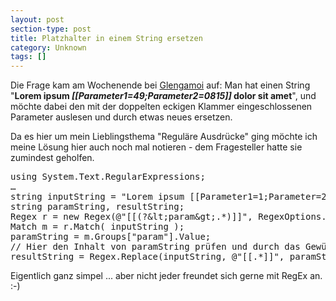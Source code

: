 ```yaml
---
layout: post
section-type: post
title: Platzhalter in einem String ersetzen
category: Unknown
tags: []
---
```

<p>Die Frage kam am Wochenende bei <a href="http://glengamoi.com" target="_blank">Glengamoi</a> auf: Man hat einen String &quot;<strong>Lorem ipsum <em>[[Parameter1=49;Parameter2=0815]]</em> dolor sit amet</strong>&quot;, und möchte dabei den mit der doppelten eckigen Klammer eingeschlossenen Parameter auslesen und durch etwas neues ersetzen. </p>  <p>Da es hier um mein Lieblingsthema &quot;Reguläre Ausdrücke&quot; ging möchte ich meine Lösung hier auch noch mal notieren - dem Fragesteller hatte sie zumindest geholfen. </p>  <div class="wlWriterSmartContent" id="scid:812469c5-0cb0-4c63-8c15-c81123a09de7:80a01704-68a8-4938-9470-99d08ad470f7" style="padding-right: 0px; display: inline; padding-left: 0px; float: none; padding-bottom: 0px; margin: 0px; padding-top: 0px"><pre name="code" class="c#">using System.Text.RegularExpressions;
…
string inputString = "Lorem ipsum [[Parameter1=1;Parameter=2]] dolor sit amet";
string paramString, resultString;
Regex r = new Regex(@"[[(?&amp;lt;param&amp;gt;.*)]]", RegexOptions.IgnoreCase | RegexOptions.Singleline );
Match m = r.Match( inputString );
paramString = m.Groups["param"].Value;
// Hier den Inhalt von paramString prüfen und durch das Gewünschte ersetzen
resultString = Regex.Replace(inputString, @"[[.*]]", paramString, RegexOptions.Singleline | RegexOptions.IgnoreCase);</pre></div>

<p>Eigentlich ganz simpel ... aber nicht jeder freundet sich gerne mit RegEx an. :-) </p>
